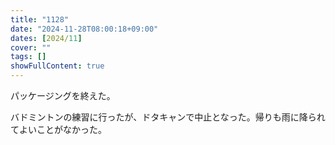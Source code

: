```yaml
---
title: "1128"
date: "2024-11-28T08:00:18+09:00"
dates: [2024/11]
cover: ""
tags: []
showFullContent: true
---
```


パッケージングを終えた。

バドミントンの練習に行ったが、ドタキャンで中止となった。帰りも雨に降られてよいことがなかった。

